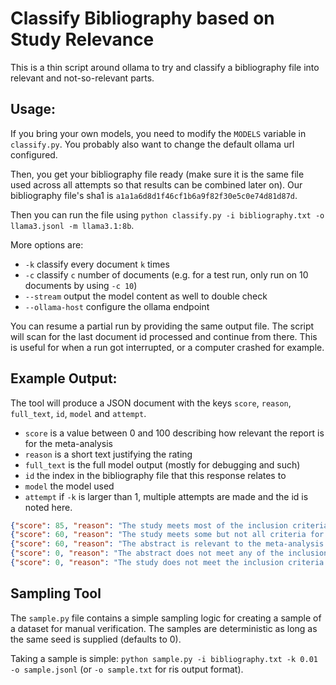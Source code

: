 # Classify Bibliography based on Study Relevance

This is a thin script around ollama to try and classify a bibliography file into relevant and not-so-relevant parts.

## Usage:

If you bring your own models, you need to modify the `MODELS` variable in `classify.py`. You probably also want to change the default ollama url configured.

Then, you get your bibliography file ready (make sure it is the same file used across all attempts so that results can be combined later on). Our bibliography file's sha1 is `a1a1a6d8d1f46cf1b6a9f82f30e5c0e74d81d87d`.

Then you can run the file using `python classify.py -i bibliography.txt -o llama3.jsonl -m llama3.1:8b`.

More options are:
- `-k` classify every document `k` times
- `-c` classify `c` number of documents (e.g. for a test run, only run on 10 documents by using `-c 10`)
- `--stream` output the model content as well to double check
- `--ollama-host` configure the ollama endpoint

You can resume a partial run by providing the same output file. The script will scan for the last document id processed and continue from there. This is useful for when a run got interrupted, or a computer crashed for example.


## Example Output:

The tool will produce a JSON document with the keys `score`, `reason`, `full_text`, `id`, `model` and `attempt`.

- `score` is a value between 0 and 100 describing how relevant the report is for the meta-analysis
- `reason` is a short text justifying the rating
- `full_text` is the full model output (mostly for debugging and such)
- `id` the index in the bibliography file that this response relates to
- `model` the model used
- `attempt` if `-k` is larger than 1, multiple attempts are made and the id is noted here.

```json
{"score": 85, "reason": "The study meets most of the inclusion criteria, but lacks explicit reporting of effect sizes (e.g., correlation coefficients) necessary for meta-analysis. However, it does provide sufficient statistical information to calculate effect sizes indirectly.", "full_text": "**Summary:**\n\nThe abstract describes an empirical study that explores how goal conflict in romantic relationships affects relationship quality and subjective well-being. A sample of 105 dating couples (N = 210) completed ratings on their subjective well-being, relationship quality, and the degree of goal conflict they experienced when pursuing their goals. The study used structural equation modeling to conduct dyadic analyses on the variables. The results showed that both partners' reports of higher goal conflict were associated with lower relationship quality and subjective well-being, and that one partner's report of goal conflict was indirectly related to the other partner's subjective well-being through relationship quality.\n\n**JSON Response:**\n\n```json\n{\n  \"score\": 85,\n  \"reason\": \"The study meets most of the inclusion criteria, but lacks explicit reporting of effect sizes (e.g., correlation coefficients) necessary for meta-analysis. However, it does provide sufficient statistical information to calculate effect sizes indirectly.\"\n}\n```\n\nReasoning:\n\n* The study includes human adults (mean age not specified, but implied to be a range given the context), and measures romantic relationship status (dating couples).\n* The study reports subjective well-being through validated scales (subjective well-being ratings) and assesses differences in subjective well-being across relationship status.\n* The study reports sufficient statistical information for effect size calculation indirectly (through structural equation modeling results), although explicit effect sizes are not reported.\n* The study uses a quantitative design with dyadic analyses, which aligns with the inclusion criteria.\n* The publication is written in English and a full-text article is available.\n\nHowever, the study does not explicitly report correlation coefficients or other convertible statistics necessary for meta-analysis, which would require additional steps to extract effect sizes indirectly. Nonetheless, it still meets most of the inclusion criteria, hence the moderate score (85).", "id": 791, "model": "llama3.1:8b", "attempt": 0}
{"score": 60, "reason": "The study meets some but not all criteria for inclusion. It includes measures of subjective well-being (ill-being), which is a trait-level construct, and examines the association between romantic relationship status and ill-being. However, it does not meet the criteria in several areas: (1) it focuses on specific aspects of relationships (infidelity) rather than general romantic relationship status; (2) it uses self-report measures that may be biased or influenced by individual differences in interpretation; (3) it does not report sufficient statistical information to calculate effect sizes, except for some exploratory analyses. Overall, the study's focus and design make it partially relevant to the meta-analysis.", "full_text": "**Summary:**\n\nThe study aimed to examine the role of romantic relationships in self-definition (romantic self-construal) and its implications for well-being following romantic infidelity. The researchers developed two measures of romantic self-construal, the Romantic Self-Construal Scale (RSCS) and the Partner Self-Construal Scale (PSCS), which demonstrated convergent validity. However, the results did not support the hypothesis that romantic self-construal is linked to ill-being in individuals who have experienced relationship threats. Instead, exploratory analysis suggested a potential protective effect of romantic self-construal on recovery from infidelity.\n\n**JSON Response:**\n\n```\n{\n  \"score\": 60,\n  \"reason\": \"The study meets some but not all criteria for inclusion. It includes measures of subjective well-being (ill-being), which is a trait-level construct, and examines the association between romantic relationship status and ill-being. However, it does not meet the criteria in several areas: (1) it focuses on specific aspects of relationships (infidelity) rather than general romantic relationship status; (2) it uses self-report measures that may be biased or influenced by individual differences in interpretation; (3) it does not report sufficient statistical information to calculate effect sizes, except for some exploratory analyses. Overall, the study's focus and design make it partially relevant to the meta-analysis.\"\n}\n```\n\nThe score of 60 reflects a moderate level of relevance, as the study touches on aspects related to romantic relationships and subjective well-being but does not meet the full range of criteria for inclusion.", "id": 793, "model": "llama3.1:8b", "attempt": 0}
{"score": 60, "reason": "The abstract is relevant to the meta-analysis as it examines factors that influence romantic relationships, which may indirectly impact happiness. However, the studies primarily focus on predicting positive support-willingness rather than direct measures of subjective well-being. The inclusion of relationship satisfaction and support as predictors aligns with other studies in the field, making it a somewhat suitable candidate for inclusion.", "full_text": "**Written Summary:**\n\nThe abstract describes two studies examining the predictors of positive support-willingness in romantic relationships. Study one focuses on engaged and married individuals, finding that relationship satisfaction predicts joyous support-willingness, while negative partner attributions and relationship length are significant negative predictors for engaged participants. The second study extends these findings by comparing a cognitive interdependence model to an Investment Model explanation of joyous support-willingness in a sample of married couples. Results suggest that individual-level predictors include positive support willingness, relationship satisfaction, and feeling supported by the spouse, while couple-level predictors include whether there are children in the home and sex by relationship length interactions.\n\nThe abstract does not directly measure subjective well-being as a trait-level construct, but it is relevant to the meta-analysis as it examines factors that influence relationships, which may indirectly impact happiness. However, upon closer examination, the studies appear to focus on predicting positive support-willingness rather than direct measures of happiness or life satisfaction.\n\n**JSON Response:**\n\n```\n{\n  \"score\": 60,\n  \"reason\": \"The abstract is relevant to the meta-analysis as it examines factors that influence romantic relationships, which may indirectly impact happiness. However, the studies primarily focus on predicting positive support-willingness rather than direct measures of subjective well-being. The inclusion of relationship satisfaction and support as predictors aligns with other studies in the field, making it a somewhat suitable candidate for inclusion.\"\n}\n```\n\nThe score reflects that while the abstract is related to romantic relationships and subjective well-being, its focus on predicting positive support-willingness is not directly aligned with the meta-analysis's criteria. Further investigation into the study's details would be necessary to determine its suitability for inclusion in the analysis.", "id": 794, "model": "llama3.1:8b", "attempt": 0}
{"score": 0, "reason": "The abstract does not meet any of the inclusion criteria for the meta-analysis. It is a citation analysis of philosophical interactions with formal research methods, and does not report on romantic relationship status or subjective well-being.", "full_text": "**Summary:**\n\nThe abstract provided does not appear to be relevant to the meta-analysis on how romantic relationships impact happiness. The article is actually a citation analysis of interactions between philosophy (of science) and formal research methods such as game theory and network science. It explores how philosophers have cited and applied these methods in their work, and maps the diffusion of these disciplines across various sub-areas of philosophy.\n\n**JSON Response:**\n\n```json\n{\n  \"score\": 0,\n  \"reason\": \"The abstract does not meet any of the inclusion criteria for the meta-analysis. It is a citation analysis of philosophical interactions with formal research methods, and does not report on romantic relationship status or subjective well-being.\"\n}\n```\n\nThis article would be excluded from the meta-analysis based on its irrelevance to the topic at hand.", "id": 795, "model": "llama3.1:8b", "attempt": 0}
{"score": 0, "reason": "The study does not meet the inclusion criteria for the meta-analysis on how romantic relationships impact happiness.", "full_text": "**Summary:**\n\nThe abstract discusses an exploratory qualitative study (The Elsie Study) that aims to understand the experiences of 2SLGBTQIA+ individuals who have been treated for cancer. The researchers conducted in-depth interviews with 65 participants, exploring their experiences with cancer treatment, intersectional identities and experiences, research participation decision-making, recruitment strategies, and trusted sources of information. The study found that participants from marginalized groups experienced dehumanization and emotional distress when interacting with healthcare providers who were unfamiliar with their identities. Despite not having previously participated in health research, the interviewees expressed a desire to be informed about future research opportunities.\n\n**JSON Response:**\n\n```json\n{\n  \"score\": 0,\n  \"reason\": \"The study does not meet the inclusion criteria for the meta-analysis on how romantic relationships impact happiness.\"\n}\n```\n\nThis study is not relevant to the meta-analysis because it:\n\n* Does not focus on the relationship between romantic relationship status and subjective well-being.\n* Uses a qualitative design, which does not provide the necessary statistical information for effect size calculation.\n* Measures subjective well-being as a state-level construct (e.g., emotional pain, distress) rather than a trait-level construct (e.g., life satisfaction, positive affect).\n* Is primarily focused on the experiences of 2SLGBTQIA+ individuals with cancer and their interactions with healthcare providers, rather than the impact of romantic relationships on happiness.", "id": 796, "model": "llama3.1:8b", "attempt": 0}
```

## Sampling Tool

The `sample.py` file contains a simple sampling logic for creating a sample of a dataset for manual verification. The samples are deterministic as long as the same seed is supplied (defaults to 0).

Taking a sample is simple: `python sample.py -i bibliography.txt -k 0.01 -o sample.jsonl` (or `-o sample.txt` for ris output format).
